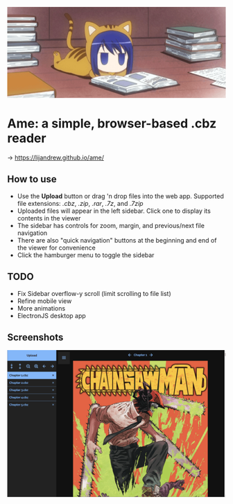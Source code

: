 ![Splash screen gif](./src/assets/splash.gif)

# **Ame: a simple, browser-based .cbz reader**

&rarr; https://lijandrew.github.io/ame/

## **How to use**

- Use the **Upload** button or drag 'n drop files into the web app. Supported file extensions: _.cbz_, _.zip_, _.rar_, _.7z_, and _.7zip_
- Uploaded files will appear in the left sidebar. Click one to display its contents in the viewer
- The sidebar has controls for zoom, margin, and previous/next file navigation
- There are also "quick navigation" buttons at the beginning and end of the viewer for convenience
- Click the hamburger menu to toggle the sidebar

## **TODO**

- Fix Sidebar overflow-y scroll (limit scrolling to file list)
- Refine mobile view
- More animations
- ElectronJS desktop app

## **Screenshots**

![Demo screenshot](./src/assets/screenshot.png)

